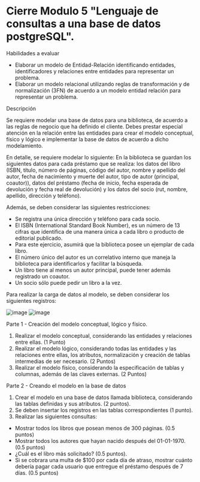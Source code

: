 # Cierre Modulo 5 "Lenguaje de consultas a una base de datos postgreSQL".

Habilidades a evaluar
- Elaborar un modelo de Entidad-Relación identificando entidades, identificadores y relaciones entre entidades para representar un problema.
- Elaborar un modelo relacional utilizando reglas de transformación y de normalización (3FN) de acuerdo a un modelo entidad relación para representar un problema.


Descripción

Se requiere modelar una base de datos para una biblioteca, de acuerdo a las reglas de negocio que ha definido el cliente. Debes prestar especial atención en la relación entre las entidades para crear el modelo conceptual, físico y lógico e implementar la base de datos de acuerdo a dicho modelamiento.

En detalle, se requiere modelar lo siguiente:
En la biblioteca se guardan los siguientes datos para cada préstamo que se realiza: los datos del libro (ISBN, título, número de páginas, código del autor, nombre y apellido del autor, fecha de nacimiento y muerte del autor, tipo de autor (principal, coautor)), datos del préstamo (fecha de inicio, fecha esperada de devolución y fecha real de devolución) y los datos del socio (rut, nombre, apellido, dirección y teléfono).

Además, se deben considerar las siguientes restricciones:

- Se registra una única dirección y teléfono para cada socio.
- El ISBN (International Standard Book Number), es un número de 13 cifras que identifica de una manera única a cada libro o producto de editorial publicado.
- Para este ejercicio, asumirá que la biblioteca posee un ejemplar de cada libro.
- El número único del autor es un correlativo interno que maneja la biblioteca para identificarlos y facilitar la búsqueda.
- Un libro tiene al menos un autor principal, puede tener además registrado un coautor.
- Un socio sólo puede pedir un libro a la vez.

Para realizar la carga de datos al modelo, se deben considerar los siguientes registros:

![image](https://user-images.githubusercontent.com/96355317/166333081-6113504b-b9d8-4e3a-b117-91aa30517238.png)
![image](https://user-images.githubusercontent.com/96355317/166333109-a78699a7-ce85-453c-be1f-e7643e520332.png)

Parte 1 - Creación del modelo conceptual, lógico y físico.

1. Realizar el modelo conceptual, considerando las entidades y relaciones entre ellas. (1 Punto)
2. Realizar el modelo lógico, considerando todas las entidades y las relaciones entre ellas, los atributos, normalización y creación de tablas intermedias de ser necesario. (2 Puntos)
3. Realizar el modelo físico, considerando la especificación de tablas y columnas, además de las claves externas. (2 Puntos)

Parte 2 - Creando el modelo en la base de datos
1. Crear el modelo en una base de datos llamada biblioteca, considerando las tablas definidas y sus atributos. (2 puntos).
2. Se deben insertar los registros en las tablas correspondientes (1 punto).
3. Realizar las siguientes consultas:
- Mostrar todos los libros que posean menos de 300 páginas. (0.5 puntos)
- Mostrar todos los autores que hayan nacido después del 01-01-1970. (0.5 puntos)
- ¿Cuál es el libro más solicitado? (0.5 puntos).
- Si se cobrara una multa de $100 por cada día de atraso, mostrar cuánto debería pagar cada usuario que entregue el préstamo después de 7 días. (0.5 puntos)
